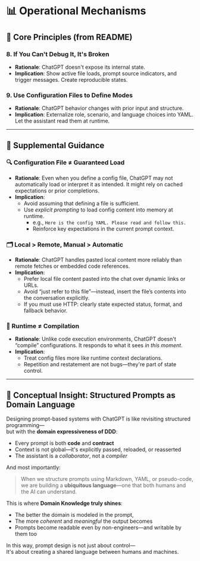 # 📊 Operational Mechanisms

## 📘 Core Principles (from README)

### 8. If You Can't Debug It, It's Broken
* **Rationale**: ChatGPT doesn't expose its internal state.
* **Implication**: Show active file loads, prompt source indicators, and trigger messages. Create reproducible states.

### 9. Use Configuration Files to Define Modes
* **Rationale**: ChatGPT behavior changes with prior input and structure.
* **Implication**: Externalize role, scenario, and language choices into YAML. Let the assistant read them at runtime.

---

## 🧭 Supplemental Guidance

### 🔍 Configuration File ≠ Guaranteed Load
- **Rationale**: Even when you define a config file, ChatGPT may not automatically load or interpret it as intended. It might rely on cached expectations or prior completions.
- **Implication**:
  - Avoid assuming that defining a file is sufficient.  
  - Use *explicit prompting* to load config content into memory at runtime.
    - e.g., `Here is the config YAML. Please read and follow this.`
    - Reinforce key expectations in the current prompt context.

### 🗂️ Local > Remote, Manual > Automatic
- **Rationale**: ChatGPT handles pasted local content more reliably than remote fetches or embedded code references.
- **Implication**:
  - Prefer local file content pasted into the chat over dynamic links or URLs.
  - Avoid “just refer to this file”—instead, insert the file’s contents into the conversation explicitly.
  - If you must use HTTP: clearly state expected status, format, and fallback behavior.

### 📌 Runtime ≠ Compilation
- **Rationale**: Unlike code execution environments, ChatGPT doesn't “compile” configurations. It responds to what it sees *in this moment*.
- **Implication**:
  - Treat config files more like runtime context declarations.
  - Repetition and restatement are not bugs—they're part of state control.

---

## 🧠 Conceptual Insight: Structured Prompts as Domain Language

Designing prompt-based systems with ChatGPT is like revisiting structured programming—  
but with the **domain expressiveness of DDD**:

- Every prompt is both **code** and **contract**
- Context is not global—it's explicitly passed, reloaded, or reasserted
- The assistant is a *collaborator*, not a *compiler*

And most importantly:

> When we structure prompts using Markdown, YAML, or pseudo-code,  
> we are building a **ubiquitous language**—one that both humans and the AI can understand.

This is where **Domain Knowledge truly shines**:

- The better the domain is modeled in the prompt,
- The more *coherent* and *meaningful* the output becomes
- Prompts become readable even by non-engineers—and writable by them too

In this way, prompt design is not just about control—  
It's about creating a shared language between humans and machines.